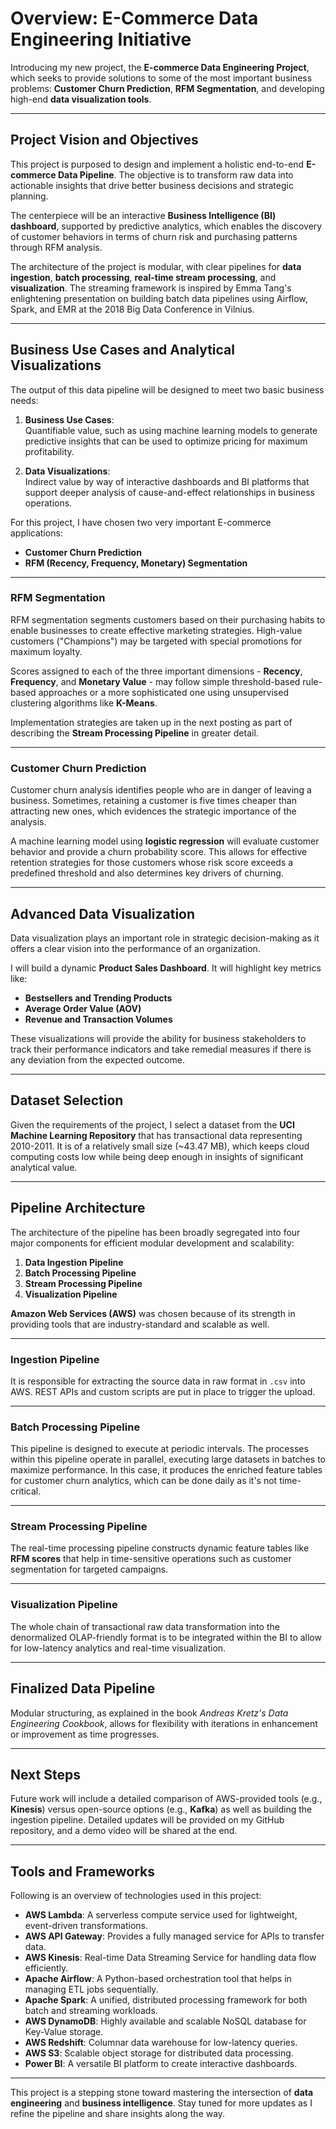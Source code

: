 # Overview: E-Commerce Data Engineering Initiative  

Introducing my new project, the **E-commerce Data Engineering Project**, which seeks to provide solutions to some of the most important business problems: **Customer Churn Prediction**, **RFM Segmentation**, and developing high-end **data visualization tools**.  

---

## Project Vision and Objectives  

This project is purposed to design and implement a holistic end-to-end **E-commerce Data Pipeline**. The objective is to transform raw data into actionable insights that drive better business decisions and strategic planning.  

The centerpiece will be an interactive **Business Intelligence (BI) dashboard**, supported by predictive analytics, which enables the discovery of customer behaviors in terms of churn risk and purchasing patterns through RFM analysis.  

The architecture of the project is modular, with clear pipelines for **data ingestion**, **batch processing**, **real-time stream processing**, and **visualization**. The streaming framework is inspired by Emma Tang's enlightening presentation on building batch data pipelines using Airflow, Spark, and EMR at the 2018 Big Data Conference in Vilnius.  

---

## Business Use Cases and Analytical Visualizations  

The output of this data pipeline will be designed to meet two basic business needs:  

1. **Business Use Cases**:  
   Quantifiable value, such as using machine learning models to generate predictive insights that can be used to optimize pricing for maximum profitability.  

2. **Data Visualizations**:  
   Indirect value by way of interactive dashboards and BI platforms that support deeper analysis of cause-and-effect relationships in business operations.  

For this project, I have chosen two very important E-commerce applications:  
- **Customer Churn Prediction**  
- **RFM (Recency, Frequency, Monetary) Segmentation**  

---

### RFM Segmentation  

RFM segmentation segments customers based on their purchasing habits to enable businesses to create effective marketing strategies. High-value customers ("Champions") may be targeted with special promotions for maximum loyalty.  

Scores assigned to each of the three important dimensions - **Recency**, **Frequency**, and **Monetary Value** - may follow simple threshold-based rule-based approaches or a more sophisticated one using unsupervised clustering algorithms like **K-Means**.  

Implementation strategies are taken up in the next posting as part of describing the **Stream Processing Pipeline** in greater detail.  

---

### Customer Churn Prediction  

Customer churn analysis identifies people who are in danger of leaving a business. Sometimes, retaining a customer is five times cheaper than attracting new ones, which evidences the strategic importance of the analysis.  

A machine learning model using **logistic regression** will evaluate customer behavior and provide a churn probability score. This allows for effective retention strategies for those customers whose risk score exceeds a predefined threshold and also determines key drivers of churning.  

---

## Advanced Data Visualization  

Data visualization plays an important role in strategic decision-making as it offers a clear vision into the performance of an organization.  

I will build a dynamic **Product Sales Dashboard**. It will highlight key metrics like:  
- **Bestsellers and Trending Products**  
- **Average Order Value (AOV)**  
- **Revenue and Transaction Volumes**  

These visualizations will provide the ability for business stakeholders to track their performance indicators and take remedial measures if there is any deviation from the expected outcome.  

---

## Dataset Selection  

Given the requirements of the project, I select a dataset from the **UCI Machine Learning Repository** that has transactional data representing 2010-2011. It is of a relatively small size (~43.47 MB), which keeps cloud computing costs low while being deep enough in insights of significant analytical value.  

---

## Pipeline Architecture  

The architecture of the pipeline has been broadly segregated into four major components for efficient modular development and scalability:  

1. **Data Ingestion Pipeline**  
2. **Batch Processing Pipeline**  
3. **Stream Processing Pipeline**  
4. **Visualization Pipeline**  

**Amazon Web Services (AWS)** was chosen because of its strength in providing tools that are industry-standard and scalable as well.  

---

### Ingestion Pipeline  

It is responsible for extracting the source data in raw format in `.csv` into AWS. REST APIs and custom scripts are put in place to trigger the upload.  

---

### Batch Processing Pipeline  

This pipeline is designed to execute at periodic intervals. The processes within this pipeline operate in parallel, executing large datasets in batches to maximize performance. In this case, it produces the enriched feature tables for customer churn analytics, which can be done daily as it's not time-critical.  

---

### Stream Processing Pipeline  

The real-time processing pipeline constructs dynamic feature tables like **RFM scores** that help in time-sensitive operations such as customer segmentation for targeted campaigns.  

---

### Visualization Pipeline  

The whole chain of transactional raw data transformation into the denormalized OLAP-friendly format is to be integrated within the BI to allow for low-latency analytics and real-time visualization.  

---

## Finalized Data Pipeline  

Modular structuring, as explained in the book *Andreas Kretz's Data Engineering Cookbook*, allows for flexibility with iterations in enhancement or improvement as time progresses.  

---

## Next Steps  

Future work will include a detailed comparison of AWS-provided tools (e.g., **Kinesis**) versus open-source options (e.g., **Kafka**) as well as building the ingestion pipeline. Detailed updates will be provided on my GitHub repository, and a demo video will be shared at the end.  

---

## Tools and Frameworks  

Following is an overview of technologies used in this project:  

- **AWS Lambda**: A serverless compute service used for lightweight, event-driven transformations.  
- **AWS API Gateway**: Provides a fully managed service for APIs to transfer data.  
- **AWS Kinesis**: Real-time Data Streaming Service for handling data flow efficiently.  
- **Apache Airflow**: A Python-based orchestration tool that helps in managing ETL jobs sequentially.  
- **Apache Spark**: A unified, distributed processing framework for both batch and streaming workloads.  
- **AWS DynamoDB**: Highly available and scalable NoSQL database for Key-Value storage.  
- **AWS Redshift**: Columnar data warehouse for low-latency queries.  
- **AWS S3**: Scalable object storage for distributed data processing.  
- **Power BI**: A versatile BI platform to create interactive dashboards.  

---

This project is a stepping stone toward mastering the intersection of **data engineering** and **business intelligence**. Stay tuned for more updates as I refine the pipeline and share insights along the way.
